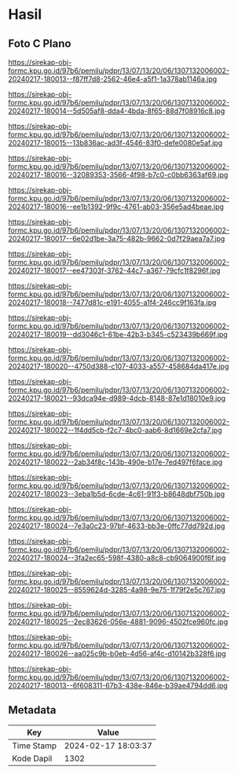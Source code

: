 # Hasil

## Foto C Plano

https://sirekap-obj-formc.kpu.go.id/97b6/pemilu/pdpr/13/07/13/20/06/1307132006002-20240217-180013--f87ff7d8-2562-46e4-a5f1-1a378ab1146a.jpg

https://sirekap-obj-formc.kpu.go.id/97b6/pemilu/pdpr/13/07/13/20/06/1307132006002-20240217-180014--5d505af8-dda4-4bda-8f65-88d7f08916c8.jpg

https://sirekap-obj-formc.kpu.go.id/97b6/pemilu/pdpr/13/07/13/20/06/1307132006002-20240217-180015--13b836ac-ad3f-4546-83f0-defe0080e5af.jpg

https://sirekap-obj-formc.kpu.go.id/97b6/pemilu/pdpr/13/07/13/20/06/1307132006002-20240217-180016--32089353-3566-4f98-b7c0-c0bb6363af69.jpg

https://sirekap-obj-formc.kpu.go.id/97b6/pemilu/pdpr/13/07/13/20/06/1307132006002-20240217-180016--ee1b1392-9f9c-4761-ab03-356e5ad4beae.jpg

https://sirekap-obj-formc.kpu.go.id/97b6/pemilu/pdpr/13/07/13/20/06/1307132006002-20240217-180017--6e02d1be-3a75-482b-9662-0d7f29aea7a7.jpg

https://sirekap-obj-formc.kpu.go.id/97b6/pemilu/pdpr/13/07/13/20/06/1307132006002-20240217-180017--ee47303f-3762-44c7-a367-79cfc1f8296f.jpg

https://sirekap-obj-formc.kpu.go.id/97b6/pemilu/pdpr/13/07/13/20/06/1307132006002-20240217-180018--7477d81c-e191-4055-a1f4-246cc9f163fa.jpg

https://sirekap-obj-formc.kpu.go.id/97b6/pemilu/pdpr/13/07/13/20/06/1307132006002-20240217-180019--dd3046c1-61be-42b3-b345-c523439b669f.jpg

https://sirekap-obj-formc.kpu.go.id/97b6/pemilu/pdpr/13/07/13/20/06/1307132006002-20240217-180020--4750d388-c107-4033-a557-458684da417e.jpg

https://sirekap-obj-formc.kpu.go.id/97b6/pemilu/pdpr/13/07/13/20/06/1307132006002-20240217-180021--93dca94e-d989-4dcb-8148-87e1d18010e9.jpg

https://sirekap-obj-formc.kpu.go.id/97b6/pemilu/pdpr/13/07/13/20/06/1307132006002-20240217-180022--1f4dd5cb-f2c7-4bc0-aab6-8d1669e2cfa7.jpg

https://sirekap-obj-formc.kpu.go.id/97b6/pemilu/pdpr/13/07/13/20/06/1307132006002-20240217-180022--2ab34f8c-143b-490e-b17e-7ed497f6face.jpg

https://sirekap-obj-formc.kpu.go.id/97b6/pemilu/pdpr/13/07/13/20/06/1307132006002-20240217-180023--3eba1b5d-6cde-4c61-91f3-b8648dbf750b.jpg

https://sirekap-obj-formc.kpu.go.id/97b6/pemilu/pdpr/13/07/13/20/06/1307132006002-20240217-180024--7e3a0c23-97bf-4633-bb3e-0ffc77dd792d.jpg

https://sirekap-obj-formc.kpu.go.id/97b6/pemilu/pdpr/13/07/13/20/06/1307132006002-20240217-180024--3fa2ec65-598f-4380-a8c8-cb9064900f6f.jpg

https://sirekap-obj-formc.kpu.go.id/97b6/pemilu/pdpr/13/07/13/20/06/1307132006002-20240217-180025--8559624d-3285-4a98-9e75-1f79f2e5c767.jpg

https://sirekap-obj-formc.kpu.go.id/97b6/pemilu/pdpr/13/07/13/20/06/1307132006002-20240217-180025--2ec83626-056e-4881-9096-4502fce960fc.jpg

https://sirekap-obj-formc.kpu.go.id/97b6/pemilu/pdpr/13/07/13/20/06/1307132006002-20240217-180026--aa025c9b-b0eb-4d56-af4c-d10142b328f6.jpg

https://sirekap-obj-formc.kpu.go.id/97b6/pemilu/pdpr/13/07/13/20/06/1307132006002-20240217-180013--6f608311-67b3-438e-846e-b39ae4794dd6.jpg


## Metadata

| Key        | Value               |
| ---------- | ------------------- |
| Time Stamp | 2024-02-17 18:03:37 |
| Kode Dapil | 1302                |



